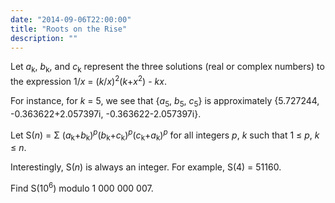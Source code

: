 ```yaml
---
date: "2014-09-06T22:00:00"
title: "Roots on the Rise"
description: ""
---
```


<p>Let <var>a</var><sub>k</sub>, <var>b</var><sub>k</sub>, and <var>c</var><sub>k</sub> represent the three solutions (real or complex numbers) to the expression 1/<var>x</var> = (<var>k</var>/<var>x</var>)<sup>2</sup>(<var>k</var>+<var>x</var><sup>2</sup>) - <var>kx</var>.</p>
<p>For instance, for <var>k</var> = 5, we see that {<var>a</var><sub>5</sub>, <var>b</var><sub>5</sub>, <var>c</var><sub>5</sub>} is approximately {5.727244, -0.363622+2.057397i, -0.363622-2.057397i}.</p>
<p>Let S(<var>n</var>) = Σ (<var>a</var><sub>k</sub>+<var>b</var><sub>k</sub>)<sup><var>p</var></sup>(<var>b</var><sub>k</sub>+<var>c</var><sub>k</sub>)<sup><var>p</var></sup>(<var>c</var><sub>k</sub>+<var>a</var><sub>k</sub>)<sup><var>p</var></sup> for all integers <var>p</var>, <var>k</var> such that 1 ≤ <var>p</var>, <var>k</var> ≤ <var>n</var>. </p>
<p>Interestingly, S(<var>n</var>) is always an integer. For example, S(4) = 51160.</p>
<p>Find S(10<sup>6</sup>) modulo 1 000 000 007.</p>

